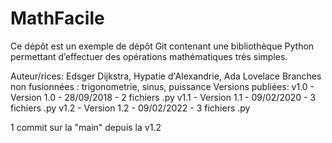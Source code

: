 # MathFacile

Ce dépôt est un exemple de dépôt Git contenant une bibliothèque Python
permettant d’effectuer des opérations mathématiques très simples.

Auteur/rices: Edsger Dijkstra, Hypatie d'Alexandrie, Ada Lovelace
Branches non fusionnées : trigonometrie, sinus, puissance
Versions publiées:
v1.0 - Version 1.0 - 28/09/2018 - 2 fichiers .py 
v1.1 - Version 1.1 - 09/02/2020 - 3 fichiers .py 
v1.2 - Version 1.2 - 09/02/2022 - 3 fichiers .py

1 commit sur la "main" depuis la v1.2




